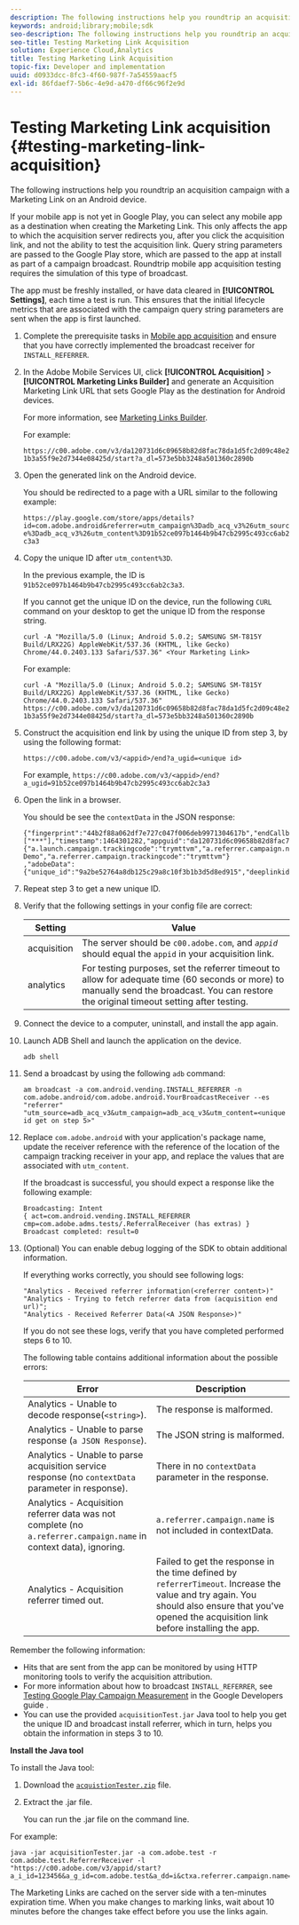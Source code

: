 ```yaml
---
description: The following instructions help you roundtrip an acquisition campaign with a Marketing Link on an Android device.
keywords: android;library;mobile;sdk
seo-description: The following instructions help you roundtrip an acquisition campaign with a Marketing Link on an Android device.
seo-title: Testing Marketing Link Acquisition
solution: Experience Cloud,Analytics
title: Testing Marketing Link Acquisition
topic-fix: Developer and implementation
uuid: d0933dcc-8fc3-4f60-987f-7a54559aacf5
exl-id: 86fdaef7-5b6c-4e9d-a470-df66c96f2e9d
---
```

# Testing Marketing Link acquisition {#testing-marketing-link-acquisition}

The following instructions help you roundtrip an acquisition campaign with a Marketing Link on an Android device.

If your mobile app is not yet in Google Play, you can select any mobile app as a destination when creating the Marketing Link. This only affects the app to which the acquisition server redirects you, after you click the acquisition link, and not the ability to test the acquisition link. Query string parameters are passed to the Google Play store, which are passed to the app at install as part of a campaign broadcast. Roundtrip mobile app acquisition testing requires the simulation of this type of broadcast.

The app must be freshly installed, or have data cleared in **[!UICONTROL Settings]**, each time a test is run. This ensures that the initial lifecycle metrics that are associated with the campaign query string parameters are sent when the app is first launched. 

1. Complete the prerequisite tasks in [Mobile app acquisition](/help/android/acquisition-main/acquisition.md) and ensure that you have correctly implemented the broadcast receiver for `INSTALL_REFERRER`.
1. In the Adobe Mobile Services UI, click  **[!UICONTROL Acquisition]** > **[!UICONTROL Marketing Links Builder]** and generate an Acquisition Marketing Link URL that sets Google Play as the destination for Android devices.

   For more information, see [Marketing Links Builder](/help/using/acquisition-main/c-marketing-links-builder/c-marketing-links-builder.md).

   For example:

   `https://c00.adobe.com/v3/da120731d6c09658b82d8fac78da1d5fc2d09c48e21b3a55f9e2d7344e08425d/start?a_dl=573e5bb3248a501360c2890b`

1. Open the generated link on the Android device.

   You should be redirected to a page with a URL similar to the following example:

   `https://play.google.com/store/apps/details?id=com.adobe.android&referrer=utm_campaign%3Dadb_acq_v3%26utm_source%3Dadb_acq_v3%26utm_content%3D91b52ce097b1464b9b47cb2995c493cc6ab2c3a3`

1. Copy the unique ID after `utm_content%3D`.

   In the previous example, the ID is `91b52ce097b1464b9b47cb2995c493cc6ab2c3a3`.

   If you cannot get the unique ID on the device, run the following `CURL` command on your desktop to get the unique ID from the response string.

   `curl -A "Mozilla/5.0 (Linux; Android 5.0.2; SAMSUNG SM-T815Y Build/LRX22G) AppleWebKit/537.36 (KHTML, like Gecko) Chrome/44.0.2403.133 Safari/537.36" <Your Marketing Link>`

   For example:

   `curl -A "Mozilla/5.0 (Linux; Android 5.0.2; SAMSUNG SM-T815Y Build/LRX22G) AppleWebKit/537.36 (KHTML, like Gecko) Chrome/44.0.2403.133 Safari/537.36" https://c00.adobe.com/v3/da120731d6c09658b82d8fac78da1d5fc2d09c48e21b3a55f9e2d7344e08425d/start?a_dl=573e5bb3248a501360c2890b`

1. Construct the acquisition end link by using the unique ID from step 3, by using the following format:

   `https://c00.adobe.com/v3/<appid>/end?a_ugid=<unique id>`

   For example, `https://c00.adobe.com/v3/<appid>/end?a_ugid=91b52ce097b1464b9b47cb2995c493cc6ab2c3a3`

1. Open the link in a browser.

   You should be see the `contextData` in the JSON response:

   ```
   {"fingerprint":"44b2f88a062df7e727c047f006deb9971304617b","endCallbacks":["***"],"timestamp":1464301282,"appguid":"da120731d6c09658b82d8fac78da1d5fc2d09c48e21b3a55f9e2d7344e08425d","contextData": 
   {"a.launch.campaign.trackingcode":"trymttvm","a.referrer.campaign.name":"Android Demo","a.referrer.campaign.trackingcode":"trymttvm"} 
   ,"adobeData":{"unique_id":"9a2be52764a8db125c29a8c10f3b1b3d5d8ed915","deeplinkid":"57476c26072932ec6d3a470b"}}.
   ```

1. Repeat step 3 to get a new unique ID.
1. Verify that the following settings in your config file are correct:

    | Setting | Value |
    |--- |--- |
    |acquisition|The server should be `c00.adobe.com`, and      *`appid`*  should equal the `appid` in your acquisition link.|
    |analytics|For testing purposes, set the referrer timeout to allow for adequate time (60 seconds or more) to manually send the broadcast. You can restore the original timeout setting after testing.|

1. Connect the device to a computer, uninstall, and install the app again.
1. Launch ADB Shell and launch the application on the device.

   ```
   adb shell
   ```

1. Send a broadcast by using the following `adb` command:

   ```
   am broadcast -a com.android.vending.INSTALL_REFERRER -n com.adobe.android/com.adobe.android.YourBroadcastReceiver --es "referrer" "utm_source=adb_acq_v3&utm_campaign=adb_acq_v3&utm_content=<unique id get on step 5>"
   ```

1. Replace `com.adobe.android` with your application's package name, update the receiver reference with the reference of the location of the campaign tracking receiver in your app, and replace the values that are associated with `utm_content`.

   If the broadcast is successful, you should expect a response like the following example:

   ```
   Broadcasting: Intent 
   { act=com.android.vending.INSTALL_REFERRER cmp=com.adobe.adms.tests/.ReferralReceiver (has extras) } 
   Broadcast completed: result=0 
   ```

1. (Optional) You can enable debug logging of the SDK to obtain additional information.

   If everything works correctly, you should see following logs:

   ```
   "Analytics - Received referrer information(<referrer content>)" 
   "Analytics - Trying to fetch referrer data from (acquisition end url)"; 
   "Analytics - Received Referrer Data(<A JSON Response>)"
   ```

   If you do not see these logs, verify that you have completed performed steps 6 to 10.

   The following table contains additional information about the possible errors: 

   | Error | Description |
   |--- |--- |
   |Analytics - Unable to decode response(`<string>`).|The response is malformed.|
   |Analytics - Unable to parse response (`a JSON Response`).|The JSON string is malformed.|
   |Analytics - Unable to parse acquisition service response (no `contextData` parameter in response).|There in no  `contextData`  parameter in the response.|
   |Analytics - Acquisition referrer data was not complete (no `a.referrer.campaign.name` in context data), ignoring.|`a.referrer.campaign.name` is not included in contextData.|
   |Analytics - Acquisition referrer timed out.|Failed to get the response in the time defined by `referrerTimeout`. Increase the value and try again.  You should also ensure that you've opened the acquisition link before installing the app.|

Remember the following information: 

* Hits that are sent from the app can be monitored by using HTTP monitoring tools to verify the acquisition attribution. 
* For more information about how to broadcast `INSTALL_REFERRER`, see [Testing Google Play Campaign Measurement](https://developers.google.com/analytics/solutions/testing-play-campaigns) in the Google Developers guide . 
* You can use the provided `acquisitionTest.jar` Java tool to help you get the unique ID and broadcast install referrer, which in turn, helps you obtain the information in steps 3 to 10. 

**Install the Java tool** 

To install the Java tool:

1. Download the [`acquistionTester.zip`](../assets/acquisitionTester.zip) file. 
1. Extract the .jar file. 

    You can run the .jar file on the command line. 

For example: 

```
java -jar acquisitionTester.jar -a com.adobe.test -r com.adobe.test.ReferrerReceiver -l "https://c00.adobe.com/v3/appid/start?a_i_id=123456&a_g_id=com.adobe.test&a_dd=i&ctxa.referrer.campaign.name=name&ctxa.referrer.campaign.trackingcode=1234
```

The Marketing Links are cached on the server side with a ten-minutes expiration time. When you make changes to marking links, wait about 10 minutes before the changes take effect before you use the links again.
